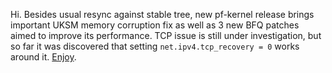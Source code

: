 Hi. Besides usual resync against stable tree, new pf-kernel release brings
important UKSM memory corruption fix as well as 3 new BFQ patches aimed to
improve its performance. TCP issue is still under investigation, but so far it
was discovered that setting `net.ipv4.tcp_recovery = 0` works around it.
[Enjoy](https://pf.natalenko.name/sources/4.13/patch-4.13-pf4.xz).

